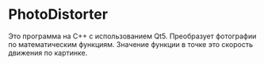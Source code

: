 # PhotoDistorter

Это программа на C++ с использованием Qt5. Преобразует фотографии по математическим функциям. Значение функции в точке это скорость движения по картинке. 
